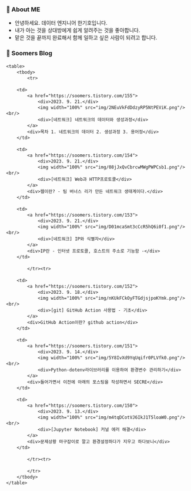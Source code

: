 ### 💬 About ME

- 안녕하세요. 데이터 엔지니어 한기호입니다.
- 내가 아는 것을 상대방에게 쉽게 알려주는 것을 좋아합니다.  
- 맡은 것을 끝까지 완료해서 함께 일하고 싶은 사람이 되려고 합니다.

### 🌱 Soomers Blog



    <table>
        <tbody>
            <tr>
                
        <td>
            <a href="https://soomers.tistory.com/155">
                <div>2023. 9. 21.</div>
                <img width="100%" src="img/2NEuVkFdDdzyRP5NtPEViK.png"/><br/>
                <div>[네트워크] 네트워크의 데이터와 생성과정</div>
            </a>
            <div>목차 1. 네트워크의 데이터 2. 생성과정 3. 용어정</div>
        </td>
        
        <td>
            <a href="https://soomers.tistory.com/154">
                <div>2023. 9. 21.</div>
                <img width="100%" src="img/08jJxQvCbrcwMWgPWPCsb1.png"/><br/>
                <div>[네트워크] Web과 HTTP프로토콜</div>
            </a>
            <div>웹이란? - 팀 버너스 리가 만든 네트워크 생태계이다.</div>
        </td>
        
        <td>
            <a href="https://soomers.tistory.com/153">
                <div>2023. 9. 21.</div>
                <img width="100%" src="img/D01mcaSmt3cCcR5hQ6i0f1.png"/><br/>
                <div>[네트워크] IP와 식별자</div>
            </a>
            <div>IP란 - 인터넷 프로토콜, 호스트의 주소로 기능함 -</div>
        </td>
        
            </tr><tr>
            
        <td>
            <a href="https://soomers.tistory.com/152">
                <div>2023. 9. 18.</div>
                <img width="100%" src="img/nKUkFCkOyFTGdjsjpoKYmk.png"/><br/>
                <div>[git] GitHub Action 사용법 - 기초</div>
            </a>
            <div>GitHub Action이란? github action</div>
        </td>
        
        <td>
            <a href="https://soomers.tistory.com/151">
                <div>2023. 9. 14.</div>
                <img width="100%" src="img/5Y8IvXd9YqUqifr0PLVfk0.png"/><br/>
                <div>Python-dotenv라이브러리를 이용하여 환경변수 관리하기</div>
            </a>
            <div>들어가면서 이전에 아래의 포스팅을 작성하면서 SECRE</div>
        </td>
        
        <td>
            <a href="https://soomers.tistory.com/150">
                <div>2023. 9. 13.</div>
                <img width="100%" src="img/m4tqDCotVJ6IkJ1T5loaW0.png"/><br/>
                <div>[Jupyter Notebook] 커널 에러 해결</div>
            </a>
            <div>문제상황 마구잡이로 깔고 환경설정하다가 지우고 하다보니</div>
        </td>
        
            </tr><tr>
            
            </tr>
        </tbody>
    </table>
    